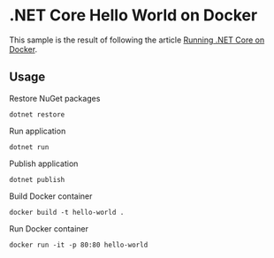 # .NET Core Hello World on Docker

This sample is the result of following the article [Running .NET Core on Docker](https://medium.com/trafi-tech-beat/running-net-core-on-docker-c438889eb5a#.ayebzdocc).

## Usage

Restore NuGet packages
```
dotnet restore
```

Run application
```
dotnet run
```

Publish application
```
dotnet publish
```

Build Docker container
```
docker build -t hello-world .
```

Run Docker container
```
docker run -it -p 80:80 hello-world
```